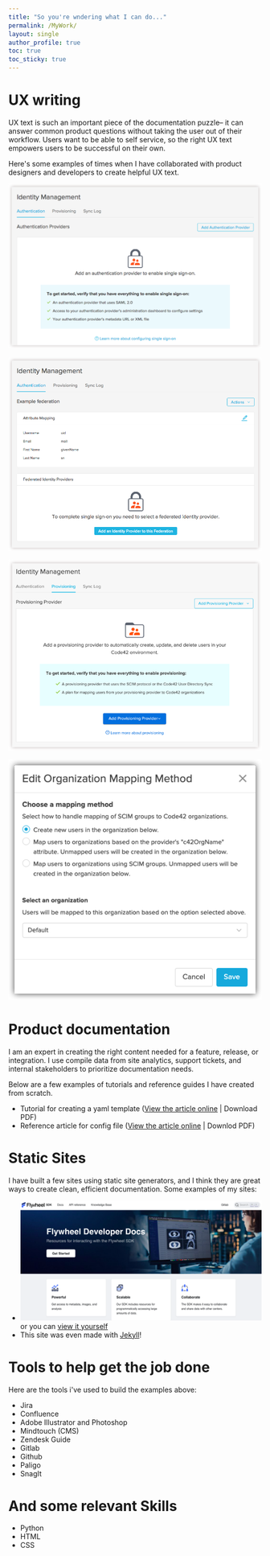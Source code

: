 ```yaml
---
title: "So you're wndering what I can do..."
permalink: /MyWork/
layout: single
author_profile: true
toc: true
toc_sticky: true
---
```


# UX writing
UX text is such an important piece of the documentation puzzle– it can answer common product questions without taking the user out of their workflow. Users want to be able to self service, so the right UX text empowers users to be successful on their own.  

Here's some examples of times when I have collaborated with product designers and developers to create helpful UX text. 

![Authentication Empty State](/assets/images/EmptyStateAddSSO.png)

![Authentication Settings](/assets/images/AuthenticationUXText.png)

![Add Provisioning](/assets/images/AddProvisioningUXText.png)

![Mapping Options](/assets/images/ModalMappingUXText.png)


# Product documentation
I am an expert in creating the right content needed for a feature, release, or integration. I use compile data from site analytics, support tickets, and internal stakeholders to prioritize documentation needs. 

Below are a few examples of tutorials and reference guides I have created from scratch.

- Tutorial for creating a yaml template ([View the article online](https://docs.flywheel.io/hc/en-us/articles/1500006024162-Overview) | Download PDF)
- Reference article for config file ([View the article online](https://docs.flywheel.io/hc/en-us/articles/4406976465939-The-OHIF-config-file) | Downlod PDF)

 
# Static Sites
I have built a few sites using static site generators, and I think they are great ways to create clean, efficient documentation. Some examples of my sites: 
-  ![Developer Documentation portal](/assets/images/DeveloperDocumentationPortal.png) or you can [view it yourself](https://sdk.flywheel.io)
-  This site was even made with [Jekyll](https://jekyllrb.com/)! 
 

# Tools to help get the job done
Here are the tools i've used to build the examples above: 
- Jira
- Confluence
- Adobe Illustrator and Photoshop
- Mindtouch (CMS)
- Zendesk Guide
- Gitlab
- Github
- Paligo
- SnagIt

# And some relevant Skills
- Python 
- HTML
- CSS
